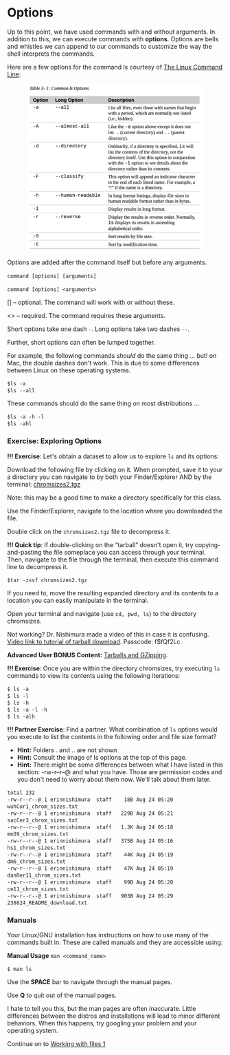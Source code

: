 # Options

Up to this point, we have used commands with and without arguments. In addition to this, we can execute commands with **options**. Options are bells and whistles we can append to our commands to customize the way the shell interprets the commands.

Here are a few options for the command ls courtesy of [The Linux Command Line](https://linuxcommand.org/tlcl.php):

<p align="center">
<img width="410" alt="options" src="https://github.com/jesshill/CSU-2025FA-DSCI-510-001_LINUX_as_a_computational_platform/blob/main/Images/options.png">
</p>

Options are added after the command itself but before any arguments.

`command [options] [arguments]`

`command [options] <arguments>`

[] – optional. The command will work with or without these.

<> – required. The command requires these arguments.

Short options take one dash `-`. Long options take two dashes `--`.

Further, short options can often be lumped together.

For example, the following commands *should* do the same thing … but! on Mac, the double dashes don't work. This is due to some differences between Linux on these operating systems.

```
$ls -a
$ls --all
```

These commands should do the same thing on most distributions …

```
$ls -a -h -l
$ls -ahl
```

### Exercise: Exploring Options

**!!! Exercise**: Let's obtain a dataset to allow us to explore `ls` and its options:

Download the following file by clicking on it. When prompted, save it to your a directory you can navigate to by both your Finder/Explorer AND by the terminal: [chromsizes2.tgz](https://github.com/jesshill/CSU-2025FA-DSCI-510-001_LINUX_as_a_computational_platform/blob/main/Data/chromsizes2.tgz)

Note: this may be a good time to make a directory specifically for this class.

Use the Finder/Explorer, navigate to the location where you downloaded the file.

Double click on the `chromsizes2.tgz` file to decompress it.

**!!! Quick tip**: If double-clicking on the “tarball” doesn't open it, try copying-and-pasting the file someplace you can access through your terminal. Then, navigate to the file through the terminal, then execute this command line to decompress it.

```
$tar -zxvf chromsizes2.tgz
```

If you need to, move the resulting expanded directory and its contents to a location you can easily manipulate in the terminal.

Open your terminal and navigate (use `cd, pwd, ls`) to the directory chromsizes.

Not working? Dr. Nishimura made a video of this in case it is confusing. [Video link to tutorial of tarball download](https://zoom.us/rec/component-page?eagerLoadZvaPages=sidemenu.billing.plan_management&accessLevel=meeting&action=viewdetailpage&sharelevel=meeting&useWhichPasswd=meeting&requestFrom=pwdCheck&clusterId=aw1&componentName=need-password&meetingId=baghS9zqnq9wa-F1KmP-HQdRBUimkEIk8kUzxBj449faPZDHgFKF91eBQsvQgbyo.O63ixl1U5Lv2ax7D&originRequestUrl=https%3A%2F%2Fzoom.us%2Frec%2Fshare%2F9_N4ArPU2l9LYc_jsRrACo0eI6X8eaa80SQcqPtexEcWyMaB7TbVkWJ7gYbepY9I%3FstartTime%3D1598531909000). Passcode: f$fQf2Lc

**Advanced User BONUS Content:** [Tarballs and GZipping](../../Resources/Tarballs.md).

**!!! Exercise**: Once you are within the directory chromsizes, try executing `ls` commands to view its contents using the following iterations:

```
$ ls -a
$ ls -l
$ ls -h
$ ls -a -l -h
$ ls -alh
```

**!!! Partner Exercise**: Find a partner. What combination of `ls` options would you execute to list the contents in the following order and file size format?

- **Hint:** Folders . and .. are not shown
- **Hint:** Consult the image of ls options at the top of this page.
- **Hint:** There might be some differences between what I have listed in this section: -rw-r–r–@ and what you have. Those are permission codes and you don't need to worry about them now. We'll talk about them later.

```
total 232
-rw-r--r--@ 1 erinnishimura  staff    18B Aug 24 05:20 wuhCor1_chrom_sizes.txt
-rw-r--r--@ 1 erinnishimura  staff   229B Aug 24 05:21 sacCer3_chrom_sizes.txt
-rw-r--r--@ 1 erinnishimura  staff   1.3K Aug 24 05:18 mm39_chrom_sizes.txt
-rw-r--r--@ 1 erinnishimura  staff   375B Aug 24 05:16 hs1_chrom_sizes.txt
-rw-r--r--@ 1 erinnishimura  staff    44K Aug 24 05:19 dm6_chrom_sizes.txt
-rw-r--r--@ 1 erinnishimura  staff    47K Aug 24 05:19 danRer11_chrom_sizes.txt
-rw-r--r--@ 1 erinnishimura  staff    99B Aug 24 05:20 ce11_chrom_sizes.txt
-rw-r--r--@ 1 erinnishimura  staff   903B Aug 24 05:29 230824_README_download.txt
```

### Manuals

Your Linux/GNU installation has instructions on how to use many of the commands built in. These are called manuals and they are accessible using:

**Manual Usage**
`man <command_name>`

```
$ man ls
```

Use the **SPACE** bar to navigate through the manual pages.

Use **Q** to quit out of the manual pages.

I hate to tell you this, but the man pages are often inaccurate. Little differences between the distros and installations will lead to minor different behaviors. When this happens, try googling your problem and your operating system.

Continue on to [Working with files 1](1-6_Working_with_files1.md)
